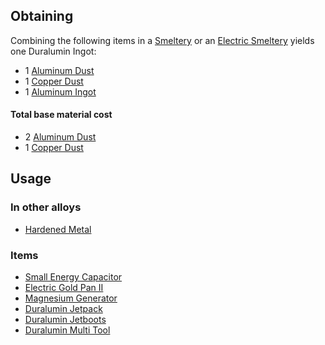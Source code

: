 
## Obtaining

Combining the following items in a [Smeltery](https://github.com/TheBusyBiscuit/Slimefun4/wiki/Smeltery) or an [Electric Smeltery](https://github.com/TheBusyBiscuit/Slimefun4/wiki/Electric-Smeltery) yields one Duralumin Ingot:

* 1 [Aluminum Dust](https://github.com/TheBusyBiscuit/Slimefun4/wiki/Aluminum-Dust)
* 1 [Copper Dust](https://github.com/TheBusyBiscuit/Slimefun4/wiki/Copper-Dust)
* 1 [Aluminum Ingot](https://github.com/TheBusyBiscuit/Slimefun4/wiki/Aluminum-Ingot)


#### Total base material cost 

* 2 [Aluminum Dust](https://github.com/TheBusyBiscuit/Slimefun4/wiki/Aluminum-Dust)
* 1 [Copper Dust](https://github.com/TheBusyBiscuit/Slimefun4/wiki/Copper-Dust)

## Usage

### In other alloys

* [Hardened Metal](https://github.com/TheBusyBiscuit/Slimefun4/wiki/Hardened-Metal)

### Items

* [Small Energy Capacitor](https://github.com/TheBusyBiscuit/Slimefun4/wiki/Energy-Capacitors)
* [Electric Gold Pan II](https://github.com/TheBusyBiscuit/Slimefun4/wiki/Electric-Gold-Pan)
* [Magnesium Generator](https://github.com/TheBusyBiscuit/Slimefun4/wiki/Magnesium-Generator)
* [Duralumin Jetpack](https://github.com/TheBusyBiscuit/Slimefun4/wiki/Jetpacks)
* [Duralumin Jetboots](https://github.com/TheBusyBiscuit/Slimefun4/wiki/Jetboots)
* [Duralumin Multi Tool](https://github.com/TheBusyBiscuit/Slimefun4/wiki/Multi-Tools)

